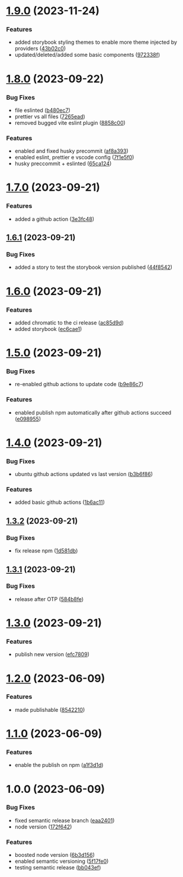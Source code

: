# [1.9.0](https://github.com/Lincerossa/lincekit/compare/v1.8.0...v1.9.0) (2023-11-24)


### Features

* added storybook styling themes to enable more theme injected by providers ([43b02c0](https://github.com/Lincerossa/lincekit/commit/43b02c0127589f82b5d13c1b9568b97eacac5d5d))
* updated/deleted/added some basic components ([972338f](https://github.com/Lincerossa/lincekit/commit/972338ff6ee9d8eaf9bcfd5d3cf84ffb4d56aa3e))

# [1.8.0](https://github.com/Lincerossa/lincekit/compare/v1.7.0...v1.8.0) (2023-09-22)


### Bug Fixes

* file eslinted ([b480ec7](https://github.com/Lincerossa/lincekit/commit/b480ec759b11fad09b4bc65817adcbcec7152de5))
* prettier vs all files ([7265ead](https://github.com/Lincerossa/lincekit/commit/7265eadf946a06b5464c882c7f55e7d9f2ac838e))
* removed bugged vite eslint plugin ([8858c00](https://github.com/Lincerossa/lincekit/commit/8858c008c4f1523a9358816a23bc779945f0d433))


### Features

* enabled and fixed husky precommit ([af8a393](https://github.com/Lincerossa/lincekit/commit/af8a3938cac311be064c011c5c7c8d77b30864d1))
* enabled eslint, prettier e vscode config ([7f1e5f0](https://github.com/Lincerossa/lincekit/commit/7f1e5f0fb5ab2c2ce6cd450ae0bbdbfa881c5a45))
* husky preccommit + eslinted ([65ca124](https://github.com/Lincerossa/lincekit/commit/65ca1241b39be1466f3f699381d3d76d487db58e))

# [1.7.0](https://github.com/Lincerossa/lincekit/compare/v1.6.1...v1.7.0) (2023-09-21)


### Features

* added a github action ([3e3fc48](https://github.com/Lincerossa/lincekit/commit/3e3fc48078cc79a051d0b54e4f7e850ae8bf4ab0))

## [1.6.1](https://github.com/Lincerossa/lincekit/compare/v1.6.0...v1.6.1) (2023-09-21)


### Bug Fixes

* added a story to test the storybook version published ([44f8542](https://github.com/Lincerossa/lincekit/commit/44f854271fb01fdf285826a14f06a274b2a36cf8))

# [1.6.0](https://github.com/Lincerossa/lincekit/compare/v1.5.0...v1.6.0) (2023-09-21)


### Features

* added chromatic to the ci release ([ac85d9d](https://github.com/Lincerossa/lincekit/commit/ac85d9d0cca255c81b6e71807889e0b0101406c4))
* added storybook ([ec6cae1](https://github.com/Lincerossa/lincekit/commit/ec6cae1fa276bf1742087e4c74264e4ec90c679d))

# [1.5.0](https://github.com/Lincerossa/lincekit/compare/v1.4.0...v1.5.0) (2023-09-21)


### Bug Fixes

* re-enabled github actions to update code ([b9e86c7](https://github.com/Lincerossa/lincekit/commit/b9e86c7dfe4fb93b7f9844d1d94284f45e409c89))


### Features

* enabled publish npm automatically after github actions succeed ([e098955](https://github.com/Lincerossa/lincekit/commit/e098955b0b51696e727c14eefb0b3eb6a0cd191c))

# [1.4.0](https://github.com/Lincerossa/lincekit/compare/v1.3.2...v1.4.0) (2023-09-21)


### Bug Fixes

* ubuntu github actions updated vs last version ([b3b6f86](https://github.com/Lincerossa/lincekit/commit/b3b6f860bbe26bbd4a99840fb7b68d3ffbed63c9))


### Features

* added basic github actions ([1b6ac11](https://github.com/Lincerossa/lincekit/commit/1b6ac117a70d5369999f50cb8c77a88abdfaf13d))

## [1.3.2](https://github.com/Lincerossa/lincekit/compare/v1.3.1...v1.3.2) (2023-09-21)


### Bug Fixes

* fix release npm ([1d581db](https://github.com/Lincerossa/lincekit/commit/1d581db8d4466e47cd128aa37dc9a770e9139f34))

## [1.3.1](https://github.com/Lincerossa/lincekit/compare/v1.3.0...v1.3.1) (2023-09-21)


### Bug Fixes

* release after OTP ([584b8fe](https://github.com/Lincerossa/lincekit/commit/584b8fe02e44835032d0dba7e3051787139cb6d9))

# [1.3.0](https://github.com/Lincerossa/lincekit/compare/v1.2.0...v1.3.0) (2023-09-21)


### Features

* publish new version ([efc7809](https://github.com/Lincerossa/lincekit/commit/efc78090e3fc8525464148cfda3aeb5a5db1e474))

# [1.2.0](https://github.com/Lincerossa/lincekit/compare/v1.1.0...v1.2.0) (2023-06-09)


### Features

* made publishable ([8542210](https://github.com/Lincerossa/lincekit/commit/85422102af6811ea1661f3ed03909c79f5c47536))

# [1.1.0](https://github.com/Lincerossa/lincekit/compare/v1.0.0...v1.1.0) (2023-06-09)


### Features

* enable the publish on npm ([a1f3d1d](https://github.com/Lincerossa/lincekit/commit/a1f3d1d1bfecd402d6bbcc77db7073213124e823))

# 1.0.0 (2023-06-09)


### Bug Fixes

* fixed semantic release branch ([eaa2401](https://github.com/Lincerossa/lincekit/commit/eaa240125854dacd039ef9ed6ce519651bd54c4a))
* node version ([172f642](https://github.com/Lincerossa/lincekit/commit/172f64273df5027664961e65608b0815e1f0b419))


### Features

* boosted node version ([6b3d156](https://github.com/Lincerossa/lincekit/commit/6b3d156fa4cfd314b54a0a549e7ebd42e931ff14))
* enabled semantic versioning ([5f17fe0](https://github.com/Lincerossa/lincekit/commit/5f17fe00d9c2d35657d4875148715ad08db00db3))
* testing semantic release ([bb043ef](https://github.com/Lincerossa/lincekit/commit/bb043eff082f442c143a72fea23b36aec4886b06))
